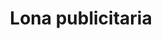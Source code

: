 ---
metaTitle: Lona publicitaria | Repro Disseny
metaDescription: Lona publicitaria personalizadas con calidad profesional en Cataluña.
keywords:
- lona publicitaria
searchTerms:
- lona publicitaria
image: /img/productos/mockupProduct.webp
galleryImages: []
alt: alt descripció de la foto
slug: lona-publicitaria
category: material-flexible
sku: 01-GRFO-0004
price: 0
brand: Reprodisseny
inStock: true
formFields: []
ratingValue: 0
reviewCount: 0
schemaType: Product
type: producto
title: Lona publicitaria
description: descripción genérica de mi producto para probar
priceCurrency: EUR
schema:
  '@type': Product
  name: Lona publicitaria
  description: descripción genérica de mi producto para probar
  image: https://reprodisseny.com/img/productos/mockupProduct.webp
  sku: 01-GRFO-0004
  brand:
    '@type': Organization
    name: Repro Disseny
  offers:
    '@type': Offer
    price: 0
    priceCurrency: EUR
    availability: https://schema.org/InStock
nav: Lona publicitaria
faqs: []
---